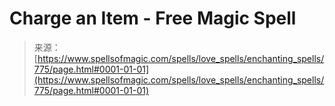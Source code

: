 <!--yml
category: 未分类
date: 2024-06-12 18:33:34
-->

# Charge an Item - Free Magic Spell

> 来源：[https://www.spellsofmagic.com/spells/love_spells/enchanting_spells/775/page.html#0001-01-01](https://www.spellsofmagic.com/spells/love_spells/enchanting_spells/775/page.html#0001-01-01)